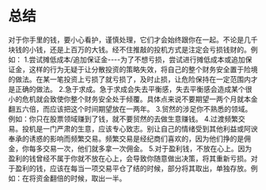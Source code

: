 # 总结
对于你手里的钱，要小心看护，谨慎处理，它们才会始终跟你在一起。不论是几千块钱的小钱，还是上百万的大钱。经不住推敲的投机方式是注定会亏损钱财的。例如：
1.尝试摊低成本/追加保证金----为了不想亏损，尝试进行摊低成本或追加保证金，这样的行为无疑于让分散投资的策略失效，将自己的整个财务安全置于险境的做法。在某一笔投资上亏损了就亏损了，及时止损，让危险保持在一定范围内才是正确的做法。
2.急于求成。急于求成会失去平衡感，失去平衡感会造成某个很小的危机就会致使你整个财务安全处于倾覆。具体点来说不要期望一两个月就本金翻五六倍，而应该把这个时间期望放在一两年。
3.贸然的涉足你不熟悉的领域。例如：你只在股票领域赚到了钱，就不要贸然的去做生意赚钱。
4.过渡频繁交易。投机是一门严肃的生意，应该专心致志。别让自己的情绪受到其他利益或阿谀奉承的诱惑的影响而频繁交易。频繁交易是经纪商们喜欢的，因为他们挣的是佣金，你每多交易一次，他们就多拿一次佣金。
5.对于盈利钱，不放在心上。因为盈利的钱曾经不属于你就不放在心上，会导致你随意做出决策，将其重新亏损。对于盈利的钱，应该在每当一项交易平仓了结的时候，部分将其取出，单独存放。例如：在将资金翻倍的时候，取出一半。

